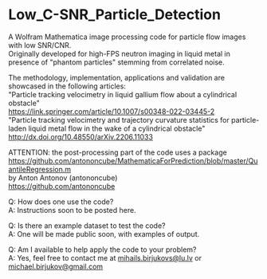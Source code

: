 # Low_C-SNR_Particle_Detection
A Wolfram Mathematica image processing code for particle flow images with low SNR/CNR.  
Originally developed for high-FPS neutron imaging in liquid metal in presence of "phantom particles" stemming from correlated noise.

The methodology, implementation, applications and validation are showcased in the following articles:  
"Particle tracking velocimetry in liquid gallium flow about a cylindrical obstacle"  
https://link.springer.com/article/10.1007/s00348-022-03445-2  
"Particle tracking velocimetry and trajectory curvature statistics for particle-laden liquid metal flow in the wake of a cylindrical obstacle"  
http://dx.doi.org/10.48550/arXiv.2206.11033

ATTENTION: the post-processing part of the code uses a package
https://github.com/antononcube/MathematicaForPrediction/blob/master/QuantileRegression.m  
by Anton Antonov (antononcube)  
https://github.com/antononcube


Q: How does one use the code?  
A: Instructions soon to be posted here.  


Q: Is there an example dataset to test the code?  
A: One will be made public soon, with examples of output.


Q: Am I available to help apply the code to your problem?  
A: Yes, feel free to contact me at mihails.birjukovs@lu.lv or michael.birjukov@gmail.com
